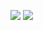 ![](https://img.shields.io/badge/-PyTorch-white?style=plastic&logo=Pytorch&logoColor=orange&) ![](https://img.shields.io/badge/-Julia-purple?style=plastic&logo=Julia&logoColor=green&) 
